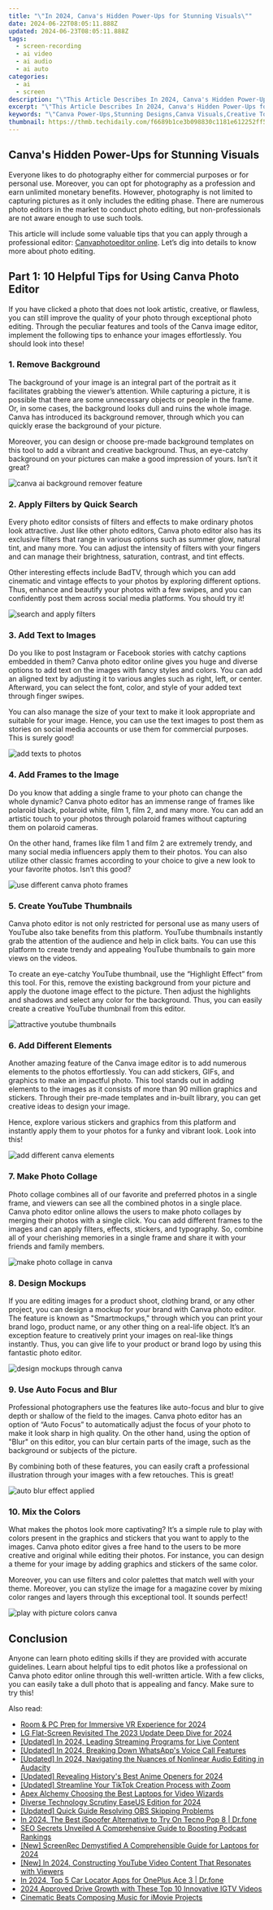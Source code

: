 ```yaml
---
title: "\"In 2024, Canva's Hidden Power-Ups for Stunning Visuals\""
date: 2024-06-22T08:05:11.888Z
updated: 2024-06-23T08:05:11.888Z
tags: 
  - screen-recording
  - ai video
  - ai audio
  - ai auto
categories: 
  - ai
  - screen
description: "\"This Article Describes In 2024, Canva's Hidden Power-Ups for Stunning Visuals\""
excerpt: "\"This Article Describes In 2024, Canva's Hidden Power-Ups for Stunning Visuals\""
keywords: "\"Canva Power-Ups,Stunning Designs,Canva Visuals,Creative Tools,Image Enhancement,Artistic Layout,Visual Power-Ups\""
thumbnail: https://thmb.techidaily.com/f6689b1ce3b098830c1181e612252ff5b928460b4d7d4122dbd300e015bd5d6c.jpg
---
```


## Canva's Hidden Power-Ups for Stunning Visuals

Everyone likes to do photography either for commercial purposes or for personal use. Moreover, you can opt for photography as a profession and earn unlimited monetary benefits. However, photography is not limited to capturing pictures as it only includes the editing phase. There are numerous photo editors in the market to conduct photo editing, but non-professionals are not aware enough to use such tools.

This article will include some valuable tips that you can apply through a professional editor: [Canvaphotoeditor online](https://www.canva.com/). Let’s dig into details to know more about photo editing.

## Part 1: 10 Helpful Tips for Using Canva Photo Editor

If you have clicked a photo that does not look artistic, creative, or flawless, you can still improve the quality of your photo through exceptional photo editing. Through the peculiar features and tools of the Canva image editor, implement the following tips to enhance your images effortlessly. You should look into these!

### 1\. Remove Background

The background of your image is an integral part of the portrait as it facilitates grabbing the viewer’s attention. While capturing a picture, it is possible that there are some unnecessary objects or people in the frame. Or, in some cases, the background looks dull and ruins the whole image. Canva has introduced its background remover, through which you can quickly erase the background of your picture.

Moreover, you can design or choose pre-made background templates on this tool to add a vibrant and creative background. Thus, an eye-catchy background on your pictures can make a good impression of yours. Isn’t it great?

![canva ai background remover feature](https://images.wondershare.com/filmora/article-images/2022/canva-photo-editor-tips-1.jpg)

### 2\. Apply Filters by Quick Search

Every photo editor consists of filters and effects to make ordinary photos look attractive. Just like other photo editors, Canva photo editor also has its exclusive filters that range in various options such as summer glow, natural tint, and many more. You can adjust the intensity of filters with your fingers and can manage their brightness, saturation, contrast, and tint effects.

Other interesting effects include BadTV, through which you can add cinematic and vintage effects to your photos by exploring different options. Thus, enhance and beautify your photos with a few swipes, and you can confidently post them across social media platforms. You should try it!

![search and apply filters](https://images.wondershare.com/filmora/article-images/2022/canva-photo-editor-tips-2.jpg)

### 3\. Add Text to Images

Do you like to post Instagram or Facebook stories with catchy captions embedded in them? Canva photo editor online gives you huge and diverse options to add text on the images with fancy styles and colors. You can add an aligned text by adjusting it to various angles such as right, left, or center. Afterward, you can select the font, color, and style of your added text through finger swipes.

You can also manage the size of your text to make it look appropriate and suitable for your image. Hence, you can use the text images to post them as stories on social media accounts or use them for commercial purposes. This is surely good!

![add texts to photos](https://images.wondershare.com/filmora/article-images/2022/canva-photo-editor-tips-3.jpg)

### 4\. Add Frames to the Image

Do you know that adding a single frame to your photo can change the whole dynamic? Canva photo editor has an immense range of frames like polaroid black, polaroid white, film 1, film 2, and many more. You can add an artistic touch to your photos through polaroid frames without capturing them on polaroid cameras.

On the other hand, frames like film 1 and film 2 are extremely trendy, and many social media influencers apply them to their photos. You can also utilize other classic frames according to your choice to give a new look to your favorite photos. Isn’t this good?

![use different canva photo frames](https://images.wondershare.com/filmora/article-images/2022/canva-photo-editor-tips-4.jpg)

### 5\. Create YouTube Thumbnails

Canva photo editor is not only restricted for personal use as many users of YouTube also take benefits from this platform. YouTube thumbnails instantly grab the attention of the audience and help in click baits. You can use this platform to create trendy and appealing YouTube thumbnails to gain more views on the videos.

To create an eye-catchy YouTube thumbnail, use the “Highlight Effect” from this tool. For this, remove the existing background from your picture and apply the duotone image effect to the picture. Then adjust the highlights and shadows and select any color for the background. Thus, you can easily create a creative YouTube thumbnail from this editor.

![attractive youtube thumbnails](https://images.wondershare.com/filmora/article-images/2022/canva-photo-editor-tips-5.jpg)

### 6\. Add Different Elements

Another amazing feature of the Canva image editor is to add numerous elements to the photos effortlessly. You can add stickers, GIFs, and graphics to make an impactful photo. This tool stands out in adding elements to the images as it consists of more than 90 million graphics and stickers. Through their pre-made templates and in-built library, you can get creative ideas to design your image.

Hence, explore various stickers and graphics from this platform and instantly apply them to your photos for a funky and vibrant look. Look into this!

![add different canva elements](https://images.wondershare.com/filmora/article-images/2022/canva-photo-editor-tips-6.jpg)

### 7\. Make Photo Collage

Photo collage combines all of our favorite and preferred photos in a single frame, and viewers can see all the combined photos in a single place. Canva photo editor online allows the users to make photo collages by merging their photos with a single click. You can add different frames to the images and can apply filters, effects, stickers, and typography. So, combine all of your cherishing memories in a single frame and share it with your friends and family members.

![make photo collage in canva](https://images.wondershare.com/filmora/article-images/2022/canva-photo-editor-tips-7.jpg)

### 8\. Design Mockups

If you are editing images for a product shoot, clothing brand, or any other project, you can design a mockup for your brand with Canva photo editor. The feature is known as "Smartmockups," through which you can print your brand logo, product name, or any other thing on a real-life object. It’s an exception feature to creatively print your images on real-like things instantly. Thus, you can give life to your product or brand logo by using this fantastic photo editor.

![design mockups through canva](https://images.wondershare.com/filmora/article-images/2022/canva-photo-editor-tips-8.jpg)

### 9\. Use Auto Focus and Blur

Professional photographers use the features like auto-focus and blur to give depth or shallow of the field to the images. Canva photo editor has an option of “Auto Focus” to automatically adjust the focus of your photo to make it look sharp in high quality. On the other hand, using the option of "Blur" on this editor, you can blur certain parts of the image, such as the background or subjects of the picture.

By combining both of these features, you can easily craft a professional illustration through your images with a few retouches. This is great!

![auto blur effect applied](https://images.wondershare.com/filmora/article-images/2022/canva-photo-editor-tips-9.jpg)

### 10\. Mix the Colors

What makes the photos look more captivating? It’s a simple rule to play with colors present in the graphics and stickers that you want to apply to the images. Canva photo editor gives a free hand to the users to be more creative and original while editing their photos. For instance, you can design a theme for your image by adding graphics and stickers of the same color.

Moreover, you can use filters and color palettes that match well with your theme. Moreover, you can stylize the image for a magazine cover by mixing color ranges and layers through this exceptional tool. It sounds perfect!

![play with picture colors canva](https://images.wondershare.com/filmora/article-images/2022/canva-photo-editor-tips-10.jpg)

## Conclusion

Anyone can learn photo editing skills if they are provided with accurate guidelines. Learn about helpful tips to edit photos like a professional on Canva photo editor online through this well-written article. With a few clicks, you can easily take a dull photo that is appealing and fancy. Make sure to try this!

<ins class="adsbygoogle"
     style="display:block"
     data-ad-format="autorelaxed"
     data-ad-client="ca-pub-7571918770474297"
     data-ad-slot="1223367746"></ins>

<ins class="adsbygoogle"
     style="display:block"
     data-ad-format="autorelaxed"
     data-ad-client="ca-pub-7571918770474297"
     data-ad-slot="1223367746"></ins>



<ins class="adsbygoogle"
     style="display:block"
     data-ad-client="ca-pub-7571918770474297"
     data-ad-slot="8358498916"
     data-ad-format="auto"
     data-full-width-responsive="true"></ins>


<span class="atpl-alsoreadstyle">Also read:</span>
<div><ul>
<li><a href="https://fox-friendly.techidaily.com/room-and-pc-prep-for-immersive-vr-experience-for-2024/"><u>Room & PC Prep for Immersive VR Experience for 2024</u></a></li>
<li><a href="https://fox-friendly.techidaily.com/lg-flat-screen-revisited-the-2023-update-deep-dive-for-2024/"><u>LG Flat-Screen Revisited  The 2023 Update Deep Dive for 2024</u></a></li>
<li><a href="https://fox-friendly.techidaily.com/updated-in-2024-leading-streaming-programs-for-live-content/"><u>[Updated] In 2024, Leading Streaming Programs for Live Content</u></a></li>
<li><a href="https://fox-friendly.techidaily.com/updated-in-2024-breaking-down-whatsapps-voice-call-features/"><u>[Updated] In 2024, Breaking Down WhatsApp's Voice Call Features</u></a></li>
<li><a href="https://fox-friendly.techidaily.com/updated-in-2024-navigating-the-nuances-of-nonlinear-audio-editing-in-audacity/"><u>[Updated] In 2024, Navigating the Nuances of Nonlinear Audio Editing in Audacity</u></a></li>
<li><a href="https://fox-friendly.techidaily.com/updated-revealing-historys-best-anime-openers-for-2024/"><u>[Updated] Revealing History's Best Anime Openers for 2024</u></a></li>
<li><a href="https://fox-friendly.techidaily.com/updated-streamline-your-tiktok-creation-process-with-zoom/"><u>[Updated] Streamline Your TikTok Creation Process with Zoom</u></a></li>
<li><a href="https://fox-friendly.techidaily.com/apex-alchemy-choosing-the-best-laptops-for-video-wizards/"><u>Apex Alchemy  Choosing the Best Laptops for Video Wizards</u></a></li>
<li><a href="https://on-screen-recording.techidaily.com/diverse-technology-scrutiny-easeus-edition-for-2024/"><u>Diverse Technology Scrutiny  EaseUS Edition for 2024</u></a></li>
<li><a href="https://video-screen-grab.techidaily.com/updated-quick-guide-resolving-obs-skipping-problems/"><u>[Updated] Quick Guide  Resolving OBS Skipping Problems</u></a></li>
<li><a href="https://android-pokemon-go.techidaily.com/in-2024-the-best-ispoofer-alternative-to-try-on-tecno-pop-8-drfone-by-drfone-virtual-android/"><u>In 2024, The Best iSpoofer Alternative to Try On Tecno Pop 8 | Dr.fone</u></a></li>
<li><a href="https://extra-lessons.techidaily.com/seo-secrets-unveiled-a-comprehensive-guide-to-boosting-podcast-rankings/"><u>SEO Secrets Unveiled  A Comprehensive Guide to Boosting Podcast Rankings</u></a></li>
<li><a href="https://screen-activity-recording.techidaily.com/new-screenrec-demystified-a-comprehensible-guide-for-laptops-for-2024/"><u>[New] ScreenRec Demystified  A Comprehensible Guide for Laptops for 2024</u></a></li>
<li><a href="https://facebook-video-share.techidaily.com/new-in-2024-constructing-youtube-video-content-that-resonates-with-viewers/"><u>[New] In 2024, Constructing YouTube Video Content That Resonates with Viewers</u></a></li>
<li><a href="https://android-location-track.techidaily.com/in-2024-top-5-car-locator-apps-for-oneplus-ace-3-drfone-by-drfone-virtual-android/"><u>In 2024, Top 5 Car Locator Apps for OnePlus Ace 3 | Dr.fone</u></a></li>
<li><a href="https://instagram-video-files.techidaily.com/2024-approved-drive-growth-with-these-top-10-innovative-igtv-videos/"><u>2024 Approved  Drive Growth with These Top 10 Innovative IGTV Videos</u></a></li>
<li><a href="https://extra-resources.techidaily.com/cinematic-beats-composing-music-for-imovie-projects/"><u>Cinematic Beats  Composing Music for iMovie Projects</u></a></li>
</ul></div>
